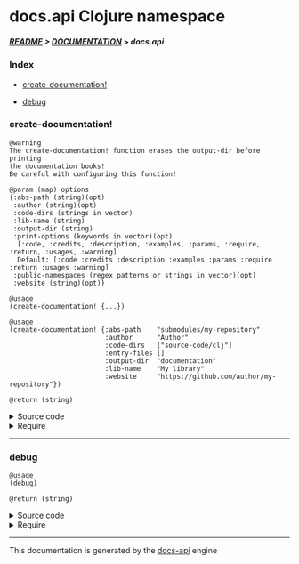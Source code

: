
# docs.api Clojure namespace

##### [README](../../../README.md) > [DOCUMENTATION](../../COVER.md) > docs.api

### Index

- [create-documentation!](#create-documentation)

- [debug](#debug)

### create-documentation!

```
@warning
The create-documentation! function erases the output-dir before printing
the documentation books!
Be careful with configuring this function!
```

```
@param (map) options
{:abs-path (string)(opt)
 :author (string)(opt)
 :code-dirs (strings in vector)
 :lib-name (string)
 :output-dir (string)
 :print-options (keywords in vector)(opt)
  [:code, :credits, :description, :examples, :params, :require, :return, :usages, :warning]
  Default: [:code :credits :description :examples :params :require :return :usages :warning]
 :public-namespaces (regex patterns or strings in vector)(opt)
 :website (string)(opt)}
```

```
@usage
(create-documentation! {...})
```

```
@usage
(create-documentation! {:abs-path    "submodules/my-repository"
                        :author      "Author"
                        :code-dirs   ["source-code/clj"]
                        :entry-files []
                        :output-dir  "documentation"
                        :lib-name    "My library"
                        :website     "https://github.com/author/my-repository"})
```

```
@return (string)
```

<details>
<summary>Source code</summary>

```
(defn create-documentation!
  [options]
  (if (p/valid? options {:pattern* core.patterns/OPTIONS-PATTERN})
      (let [options (core.prototypes/options-prototype options)]
           (initialize!                    options)
           (detect.engine/detect-layers!   options)
           (import.engine/import-layers!   options)
           (read.engine/read-layers!       options)
           (process.engine/process-layers! options)
           (process.engine/process-cover!  options)
           (process.engine/process-common! options)
           (print.engine/print-cover!      options)
           (print.engine/print-layers!     options)
           (debug))))
```

</details>

<details>
<summary>Require</summary>

```
(ns my-namespace (:require [docs.api :refer [create-documentation!]]))

(docs.api/create-documentation! ...)
(create-documentation!          ...)
```

</details>

---

### debug

```
@usage
(debug)
```

```
@return (string)
```

<details>
<summary>Source code</summary>

```
(defn debug
  []
  (str "<pre style=\"background:#fafafa\">"
       "\n\ndetected layers:"
       "\n"(get-in @detect.state/LAYERS  [])
       "\n\nimported layers:"
       "\n"(get-in @import.state/LAYERS  [])
       "\n\nread layers:"
       "\n"(get-in @read.state/LAYERS    [])
       "\n\nprocessed layers:"
       "\n"(get-in @process.state/LAYERS [])
       "\n\nprocessed cover:"
       "\n"(get-in @process.state/COVER  [])
       "\n\nprocessed common:"
       "\n"(get-in @process.state/COMMON [])
       "</pre>"))
```

</details>

<details>
<summary>Require</summary>

```
(ns my-namespace (:require [docs.api :refer [debug]]))

(docs.api/debug)
(debug)
```

</details>

---

This documentation is generated by the [docs-api](https://github.com/bithandshake/docs-api) engine

